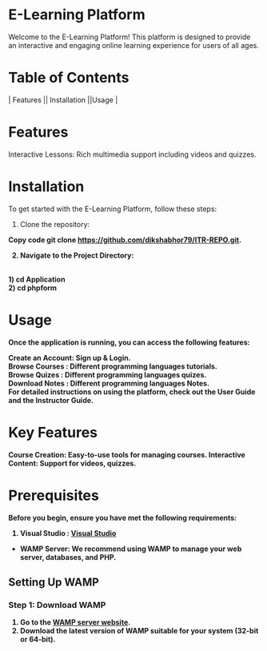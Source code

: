 # E-Learning Platform
Welcome to the E-Learning Platform! This platform is designed to provide an interactive and engaging online learning experience for users of all ages.

# Table of Contents
| Features || Installation ||Usage |

# Features
Interactive Lessons: Rich multimedia support including videos and quizzes.

# Installation
To get started with the E-Learning Platform, follow these steps:

1) Clone the repository:<b>

<b>Copy code</b>
git clone https://github.com/dikshabhor79/ITR-REPO.git.

2. Navigate to the Project Directory:
<br>
    1) cd Application 
<br>
    2) cd phpform





# Usage
Once the application is running, you can access the following features:

Create an Account: Sign up & Login.<br>
Browse Courses  : Different programming languages tutorials.<br>
Browse Quizes  : Different programming languages quizes.<br>
Download Notes : Different programming languages Notes.<br>
For detailed instructions on using the platform, check out the User Guide and the Instructor Guide.


# Key Features
Course Creation: Easy-to-use tools for managing courses.
Interactive Content: Support for videos, quizzes.




# Prerequisites

Before you begin, ensure you have met the following requirements:<br>
1) Visual Studio : [Visual Studio](https://visualstudio.microsoft.com/)

- **WAMP Server**: We recommend using WAMP to manage your web server, databases, and PHP.

## Setting Up WAMP

### Step 1: Download WAMP

1. Go to the [WAMP server website](https://www.wampserver.com/en/).
2. Download the latest version of WAMP suitable for your system (32-bit or 64-bit).












